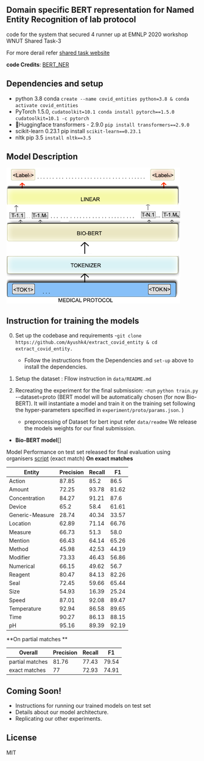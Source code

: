 ## Domain specific BERT representation for Named Entity Recognition of lab protocol
code for the system that secured 4 runner up at EMNLP 2020 workshop WNUT Shared Task-3

For more derail refer [shared task website](http://noisy-text.github.io/2020/wlp-task.html)

**code Credits**: [BERT_NER](https://github.com/weizhepei/BERT-NER)

## Dependencies and setup

- python 3.8 conda `create --name covid_entities python=3.8 & conda activate covid_entities`
- PyTorch 1.5.0, `cudatoolkit=10.1 conda install pytorch==1.5.0 cudatoolkit=10.1 -c pytorch`
- 🤗Huggingface transformers - 2.9.0 `pip install transformers==2.9.0`
- scikit-learn 0.23.1 pip install `scikit-learn==0.23.1`
- nltk pip 3.5 `install nltk==3.5`

## Model Description 
![Bio-Bert](./asset/Bio-BERT.png)

## Instruction for training the models
0. Set up the codebase and requirements
    -`git clone https://github.com/Ayushk4/extract_covid_entity & cd extract_covid_entity.`
    - Follow the instructions from the Dependencies and `set-up` above to install the dependencies.
1. Setup the dataset : Fllow instruction in `data/README.md`

2. Recreating the experiment for the final submission:
    -run `python train.py` --dataset=proto (BERT model will be automatically chosen (for now Bio-BERT). It will instantiate a model and train it on the training set following the hyper-parameters specified in `experiment/proto/params.json`. )
    - preprocessing of Dataset for bert input refer `data/readme`
We release the models weights for our final submission.

- **Bio-BERT model**[]

Model Performance on test set released for final evaluation using organisers [script](https://github.com/jeniyat/WNUT_2020_NER/tree/master/code/eval) (exact match)
**On exact matches**

| Entity          | Precision | Recall | F1    |
| --------------- | --------- | ------ | ----- |
| Action          | 87.85     | 85.2   | 86.5  |
| Amount          | 72.25     | 93.78  | 81.62 |
| Concentration   | 84.27     | 91.21  | 87.6  |
| Device          | 65.2      | 58.4   | 61.61 |
| Generic-Measure | 28.74     | 40.34  | 33.57 |
| Location        | 62.89     | 71.14  | 66.76 |
| Measure         | 66.73     | 51.3   | 58.0  |
| Mention         | 66.43     | 64.14  | 65.26 |
| Method          | 45.98     | 42.53  | 44.19 |
| Modifier        | 73.33     | 46.43  | 56.86 |
| Numerical       | 66.15     | 49.62  | 56.7  |
| Reagent         | 80.47     | 84.13  | 82.26 |
| Seal            | 72.45     | 59.66  | 65.44 |
| Size            | 54.93     | 16.39  | 25.24 |
| Speed           | 87.01     | 92.08  | 89.47 |
| Temperature     | 92.94     | 86.58  | 89.65 |
| Time            | 90.27     | 86.13  | 88.15 |
|pH               |   95.16   | 89.39  | 92.19 |

**On partial matches **

| Overall         | Precision | Recall | F1    |
| --------------- | --------- | ------ | ----- |
| partial matches | 81.76     | 77.43  | 79.54 |
| exact matches   | 77        | 72.93  | 74.91 |




## Coming Soon!

- Instructions for running our trained models on test set
- Details about our model architecture.
- Replicating our other experiments.

## License
MIT

